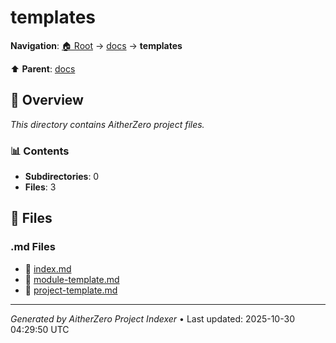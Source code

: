 # templates

**Navigation**: [🏠 Root](../../index.md) → [docs](../index.md) → **templates**

⬆️ **Parent**: [docs](../index.md)

## 📖 Overview

*This directory contains AitherZero project files.*

### 📊 Contents

- **Subdirectories**: 0
- **Files**: 3

## 📄 Files

### .md Files

- 📝 [index.md](./index.md)
- 📝 [module-template.md](./module-template.md)
- 📝 [project-template.md](./project-template.md)

---

*Generated by AitherZero Project Indexer* • Last updated: 2025-10-30 04:29:50 UTC

